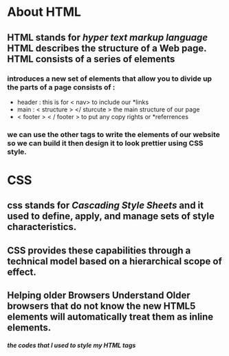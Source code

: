 # About HTML  
## HTML stands for *hyper text markup language* HTML describes the structure of a Web page. HTML consists of a series of elements 
### introduces a new set of elements that allow you to divide up the parts of a page consists of :
* header : this is for < nav> </nav > to include our *links 
* main :  < structure >  </ sturcute >  the main structure of our page  
*  < footer >  < / footer > to put any copy rights or *referrences 
  ### we can use the other tags to write the elements of our website so we can build it then design it to look prettier using CSS style. 
  
  # CSS
  ##  css stands for *Cascading Style Sheets* and it used to define, apply, and manage sets of style characteristics. 
  ## CSS provides these capabilities through a technical model based on a hierarchical scope of effect.
  ## Helping older Browsers Understand Older browsers that do not know the new HTML5 elements will automatically treat them as inline elements.
  ##### the codes that I used to style my HTML tags 
   <style type="text/css">
    
    **header , figure , main , footer {display: block;}
    **body {
* color: #666666;
* background-color: #f9f8f6;

* background-image: url("images/dark-wood.jpg ");

* background-position : center ;
* font-family: Georgia , times, serif ;
* line-height: 1.4em ;
* margin: 0px ; }


**.wrapper {

* width: 940px;
* margin: 20px auto 20px auto;
* border: 2px solid #000000;
* background-color: #ffffff;}

**h1 { 
this is used to style the head 1 by specific properties

* text-indent: -9999px;
* width: 940px;
* height: 130px;
* margin: 0px;}






    
  
